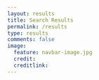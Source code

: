 ```yaml
---
layout: results
title: Search Results
permalink: /results
type: results
comments: false
image:
  feature: navbar-image.jpg
  credit:
  creditlink:
---
```


